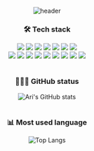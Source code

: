<!--
**SEUNGHEE96/SEUNGHEE96** is a ✨ _special_ ✨ repository because its `README.md` (this file) appears on your GitHub profile.
-->

<div align="center">

![header](https://capsule-render.vercel.app/api?type=wave&color=E5A0BD&height=300&section=header&text=🥰SEUNGHEE(ARI)🥰&fontSize=80)

### 🛠️ Tech stack <br>
<img src="https://img.shields.io/badge/java-007396?style=flat-square&logo=java&logoColor=white">
  <img src="https://img.shields.io/badge/MySQL-4479A1?style=flat-square&logo=MySQL&logoColor=white"/>
  <img src="https://img.shields.io/badge/mariaDB-003545?style=flat-square&logo=mariaDB&logoColor=white"/>
  <img src="https://img.shields.io/badge/HTML5-E34F26?style=flat-square&logo=HTML5&logoColor=white"/>
  <img src="https://img.shields.io/badge/CSS-1572B6?style=flat-square&logo=CSS3&logoColor=white"/>
  <img src="https://img.shields.io/badge/JavaScript-F7DF1E?style=flat-square&logo=JavaScript&logoColor=white"/>
  <img src="https://img.shields.io/badge/jQuery-0769AD?style=flat-square&logo=jQuery&logoColor=white"/>
<br>
  
<img src="https://img.shields.io/badge/Eclipse-2C2255?style=flat-square&logo=Eclipse IDE&logoColor=white"/>
  <img src="https://img.shields.io/badge/Spring-6DB33F?style=flat-square&logo=Spring&logoColor=white"/>
  <img src="https://img.shields.io/badge/Visual Studio-5C2D91?style=flat-square&logo=Visual Studio&logoColor=white"/>
  <img src="https://img.shields.io/badge/Spring Boot-6DB33F?style=flat-square&logo=Spring Boot&logoColor=white"/>
  <img src="https://img.shields.io/badge/gradle-02303A?style=flat-square&logo=gradle&logoColor=white">
  <img src="https://img.shields.io/badge/git-F05032?style=flat-square&logo=git&logoColor=white">
  <img src="https://img.shields.io/badge/GitHub-181717?style=flat-square&logo=GitHub&logoColor=white"/>
  <img src="https://img.shields.io/badge/amazonaws-232F3E?style=flat-square&logo=amazonaws&logoColor=white">
  <img src="https://img.shields.io/badge/Notion-000000?style=flat-square&logo=Notion&logoColor=white"/>  

# 

### 👨🏻‍💻 GitHub status <br>
![Ari's GitHub stats](https://github-readme-stats.vercel.app/api?username=SEUNGHEE96&show_icons=true&theme=dracula)

# 
  
### 📊 Most used language <br>
![Top Langs](https://github-readme-stats.vercel.app/api/top-langs/?username=SEUNGHEE96&layout=compact&theme=dracula)

<!-- 백준은 별로 안풀어서ㅎㅎ... 일단은 숨김처리
[![Solved.ac Profile](http://mazassumnida.wtf/api/generate_badge?boj=dnffktmdgml)](https://solved.ac/subiini1109)<br/>
-->
  
</div>
